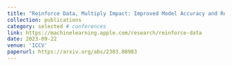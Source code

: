```yaml
---
title: "Reinforce Data, Multiply Impact: Improved Model Accuracy and Robustness with Dataset Reinforcement"
collection: publications
category: selected # conferences
link: https://machinelearning.apple.com/research/reinforce-data
date: 2023-09-22
venue: 'ICCV'
paperurl: https://arxiv.org/abs/2303.08983
---
```


